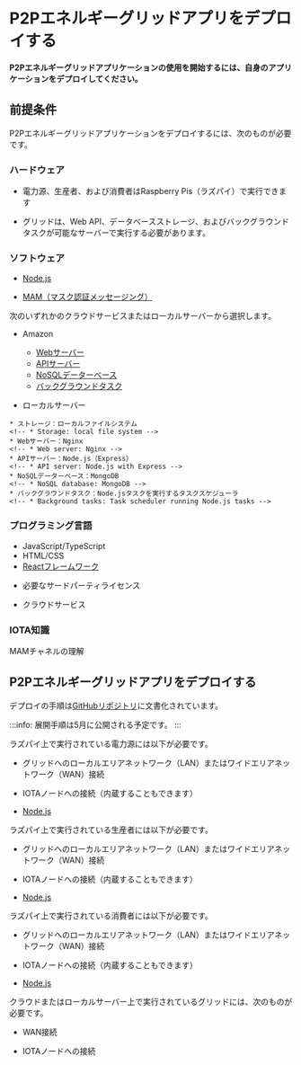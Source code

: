 # P2Pエネルギーグリッドアプリをデプロイする
<!-- # Deploy the P2P energy grid app -->

**P2Pエネルギーグリッドアプリケーションの使用を開始するには、自身のアプリケーションをデプロイしてください。**
<!-- **To start using the P2P energy grid app, deploy your own application.** -->

## 前提条件
<!-- ## Prerequisites -->

P2Pエネルギーグリッドアプリケーションをデプロイするには、次のものが必要です。
<!-- To deploy the P2P energy grid app, you must have the following: -->

### ハードウェア
<!-- ### Hardware -->

* 電力源、生産者、および消費者はRaspberry Pis（ラズパイ）で実行できます
<!-- * The sources, producers, and consumers can run on Raspberry Pis (RPi) -->
* グリッドは、Web API、データベースストレージ、およびバックグラウンドタスクが可能なサーバーで実行する必要があります。
<!-- * The grid must be run on a server that's capable of web APIs, database storage and background tasks -->

### ソフトウェア
<!-- ### Software -->

* [Node.js](https://nodejs.org/)

* [MAM（マスク認証メッセージング）](https://github.com/iotaledger/mam.client.js)
<!-- * [MAM (masked authenticated messaging)](https://github.com/iotaledger/mam.client.js) -->

次のいずれかのクラウドサービスまたはローカルサーバーから選択します。
<!-- Choose from one of the following cloud services or a local server: -->

* Amazon
    * [Webサーバー](https://aws.amazon.com/s3/)
    <!-- * [Web server](https://aws.amazon.com/s3/) -->
    * [APIサーバー](https://aws.amazon.com/api-gateway/)
    <!-- * [API server](https://aws.amazon.com/api-gateway/) -->
    * [NoSQLデーターベース](https://aws.amazon.com/dynamodb/)
    <!-- * [NoSQL database](https://aws.amazon.com/dynamodb/) -->
    * [バックグラウンドタスク](https://aws.amazon.com/lambda/)
    <!-- * [Background tasks](https://aws.amazon.com/lambda/) -->

* ローカルサーバー
<!-- * Local server -->
    * ストレージ：ローカルファイルシステム
    <!-- * Storage: local file system -->
    * Webサーバー：Nginx
    <!-- * Web server: Nginx -->
    * APIサーバー：Node.js（Express）
    <!-- * API server: Node.js with Express -->
    * NoSQLデーターベース：MongoDB
    <!-- * NoSQL database: MongoDB -->
    * バックグラウンドタスク：Node.jsタスクを実行するタスクスケジューラ
    <!-- * Background tasks: Task scheduler running Node.js tasks -->

### プログラミング言語
<!-- ### Programming knowledge -->

* JavaScript/TypeScript
* HTML/CSS
* [Reactフレームワーク](https://github.com/facebook/create-react-app)
<!-- * [React framework](https://github.com/facebook/create-react-app) -->
* 必要なサードパーティライセンス
<!-- * Required third-party licenses -->
* クラウドサービス
<!-- * Cloud services -->

### IOTA知識
<!-- ### IOTA knowledge -->

MAMチャネルの理解
<!-- An understanding of MAM channels. -->

## P2Pエネルギーグリッドアプリをデプロイする
<!-- ## Deploy the P2P energy grid app -->

デプロイの手順は[GitHubリポジトリ](https://github.com/iotaledger/poc-p2p-energy)に文書化されています。
<!-- The deployment instructions are documented in the [GitHub repository](https://github.com/iotaledger/poc-p2p-energy). -->

:::info:
展開手順は5月に公開される予定です。
:::
<!-- :::info: -->
<!-- The deployment instructions will be available in May. -->
<!-- ::: -->

ラズパイ上で実行されている電力源には以下が必要です。
<!-- Sources running on RPi need the following: -->
* グリッドへのローカルエリアネットワーク（LAN）またはワイドエリアネットワーク（WAN）接続
<!-- * Local area network (LAN) or wide area network (WAN) connection to the grid -->
* IOTAノードへの接続（内蔵することもできます）
<!-- * Connection to an IOTA node (can be internal) -->
* [Node.js](https://github.com/audstanley/NodeJs-Raspberry-Pi)

ラズパイ上で実行されている生産者には以下が必要です。
<!-- Producers running on RPi need the following: -->
* グリッドへのローカルエリアネットワーク（LAN）またはワイドエリアネットワーク（WAN）接続
<!-- * Local area network (LAN) or wide area network (WAN) connection to the grid -->
* IOTAノードへの接続（内蔵することもできます）
<!-- * Connection to an IOTA node (can be internal) -->
* [Node.js](https://github.com/audstanley/NodeJs-Raspberry-Pi)

ラズパイ上で実行されている消費者には以下が必要です。
<!-- Consumers running on RPi need the following: -->
* グリッドへのローカルエリアネットワーク（LAN）またはワイドエリアネットワーク（WAN）接続
<!-- * Local area network (LAN) or wide area network (WAN) connection to the grid -->
* IOTAノードへの接続（内蔵することもできます）
<!-- * Connection to an IOTA node (can be internal) -->
* [Node.js](https://github.com/audstanley/NodeJs-Raspberry-Pi)

クラウドまたはローカルサーバー上で実行されているグリッドには、次のものが必要です。
<!-- Grids running in the cloud or on a local server need the following: -->
* WAN接続
<!-- * WAN connection -->
* IOTAノードへの接続
<!-- * Connection to an IOTA node -->
